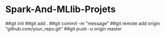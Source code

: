# Spark-And-MLlib-Projets

##git init
##git add .
##git commit -m "message"
##git remote add origin "github.com/your_repo.git"
##git push -u origin master
